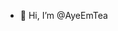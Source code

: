 - 👋 Hi, I’m @AyeEmTea



<!---
AyeEmTea/AyeEmTea is a ✨ special ✨ repository because its `README.md` (this file) appears on your GitHub profile.
You can click the Preview link to take a look at your changes.
--->
